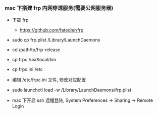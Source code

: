 ### mac 下搭建 frp 内网穿透服务(需要公网服务器)

* 下载 frp
    * https://github.com/fatedier/frp

* sudo cp frp.plist /Library/LaunchDaemons
* cd /path/to/frp-release
* cp frpc /usr/local/bin
* cp frpc.ini /etc

* 编辑 /etc/frpc.ini 文件, 修改对应配置
* sudo launchctl load -w /Library/LaunchDaemons/frp.plist

* mac 下开启 ssh 远程登陆, System Preferences -> Sharing -> Remote Login
